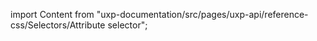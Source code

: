 
import Content from "uxp-documentation/src/pages/uxp-api/reference-css/Selectors/Attribute selector";

<Content query="product=photoshop"/>
